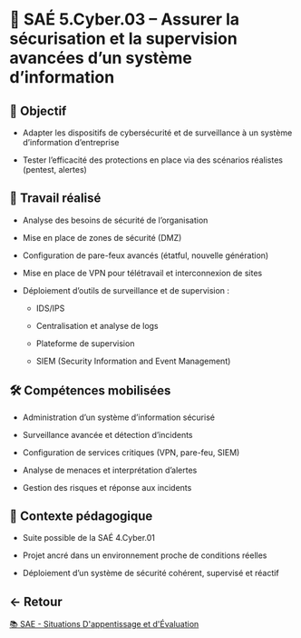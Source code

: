 # 📄 SAÉ 5.Cyber.03 – Assurer la sécurisation et la supervision avancées d’un système d’information

## 🎯 Objectif

- Adapter les dispositifs de cybersécurité et de surveillance à un système d’information d’entreprise

- Tester l’efficacité des protections en place via des scénarios réalistes (pentest, alertes)

## 🧩 Travail réalisé

- Analyse des besoins de sécurité de l’organisation

- Mise en place de zones de sécurité (DMZ)

- Configuration de pare-feux avancés (étatful, nouvelle génération)

- Mise en place de VPN pour télétravail et interconnexion de sites

- Déploiement d’outils de surveillance et de supervision :
    - IDS/IPS
      
    - Centralisation et analyse de logs
      
    - Plateforme de supervision
      
    - SIEM (Security Information and Event Management)

## 🛠️ Compétences mobilisées

- Administration d’un système d’information sécurisé

- Surveillance avancée et détection d’incidents

- Configuration de services critiques (VPN, pare-feu, SIEM)

- Analyse de menaces et interprétation d’alertes

- Gestion des risques et réponse aux incidents

## 📌 Contexte pédagogique

- Suite possible de la SAÉ 4.Cyber.01

- Projet ancré dans un environnement proche de conditions réelles

- Déploiement d’un système de sécurité cohérent, supervisé et réactif

## ← Retour

[📚 SAE - Situations D'appentissage et d'Évaluation](https://github.com/ThomasRubio/Portfolio/blob/main/SAE/README.md)

